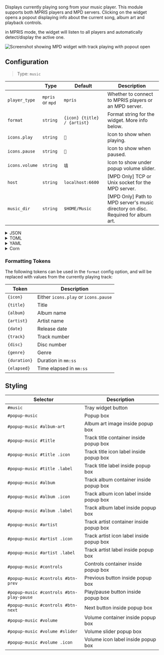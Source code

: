 Displays currently playing song from your music player.
This module supports both MPRIS players and MPD servers.
Clicking on the widget opens a popout displaying info about the current song, album art
and playback controls.

in MPRIS mode, the widget will listen to all players and automatically detect/display the active one.

![Screenshot showing MPD widget with track playing with popout open](https://user-images.githubusercontent.com/5057870/184539664-a8f3ad5b-69c0-492d-a27d-82303c09a347.png)

## Configuration

> Type: `music`

|                | Type             | Default                     | Description                                                                      |
|----------------|------------------|-----------------------------|----------------------------------------------------------------------------------|
| `player_type`  | `mpris` or `mpd` | `mpris`                     | Whether to connect to MPRIS players or an MPD server.                            |
| `format`       | `string`         | `{icon} {title} / {artist}` | Format string for the widget. More info below.                                   |
| `icons.play`   | `string`         | ``                         | Icon to show when playing.                                                       |
| `icons.pause`  | `string`         | ``                         | Icon to show when paused.                                                        |
| `icons.volume` | `string`         | `墳`                         | Icon to show under popup volume slider.                                          |
| `host`         | `string`         | `localhost:6600`            | [MPD Only] TCP or Unix socket for the MPD server.                                |
| `music_dir`    | `string`         | `$HOME/Music`               | [MPD Only] Path to MPD server's music directory on disc. Required for album art. |

<details>
<summary>JSON</summary>

```json
{
  "start": [
    {
      "type": "music",
      "player_type": "mpd",
      "format": "{icon} {title} / {artist}",
      "icons": {
        "play": "",
        "pause": ""
      },
      "music_dir": "/home/jake/Music"
    }
  ]
}
```

</details>

<details>
<summary>TOML</summary>

```toml
[[start]]
type = "music"
player_type = "mpd"
format = "{icon} {title} / {artist}"
music_dir = "/home/jake/Music"

[[start.icons]]
play = ""
pause = ""
```

</details>

<details>
<summary>YAML</summary>

```yaml
start:
  - type: "music"
    player_type: "mpd"
    format: "{icon} {title} / {artist}"
    icons:
      play: ""
      pause: ""
    music_dir: "/home/jake/Music"
```

</details>

<details>
<summary>Corn</summary>

```corn
{
  start = [
    {
      type = "music"
      player_type = "mpd"
      format = "{icon} {title} / {artist}"
      icons.play = ""
      icons.pause = ""
      music_dir = "/home/jake/Music"
    }
  ]
}
```

</details>

### Formatting Tokens

The following tokens can be used in the `format` config option,
and will be replaced with values from the currently playing track:

| Token        | Description                          |
|--------------|--------------------------------------|
| `{icon}`     | Either `icons.play` or `icons.pause` |
| `{title}`    | Title                                |
| `{album}`    | Album name                           |
| `{artist}`   | Artist name                          |
| `{date}`     | Release date                         |
| `{track}`    | Track number                         |
| `{disc}`     | Disc number                          |
| `{genre}`    | Genre                                |
| `{duration}` | Duration in `mm:ss`                  |
| `{elapsed}`  | Time elapsed in `mm:ss`              |

## Styling

| Selector                                 | Description                              |
|------------------------------------------|------------------------------------------|
| `#music`                                 | Tray widget button                       |
| `#popup-music`                           | Popup box                                |
| `#popup-music #album-art`                | Album art image inside popup box         |
| `#popup-music #title`                    | Track title container inside popup box   |
| `#popup-music #title .icon`              | Track title icon label inside popup box  |
| `#popup-music #title .label`             | Track title label inside popup box       |
| `#popup-music #album`                    | Track album container inside popup box   |
| `#popup-music #album .icon`              | Track album icon label inside popup box  |
| `#popup-music #album .label`             | Track album label inside popup box       |
| `#popup-music #artist`                   | Track artist container inside popup box  |
| `#popup-music #artist .icon`             | Track artist icon label inside popup box |
| `#popup-music #artist .label`            | Track artist label inside popup box      |
| `#popup-music #controls`                 | Controls container inside popup box      |
| `#popup-music #controls #btn-prev`       | Previous button inside popup box         |
| `#popup-music #controls #btn-play-pause` | Play/pause button inside popup box       |
| `#popup-music #controls #btn-next`       | Next button inside popup box             |
| `#popup-music #volume`                   | Volume container inside popup box        |
| `#popup-music #volume #slider`           | Volume slider popup box                  |
| `#popup-music #volume .icon`             | Volume icon label inside popup box       |